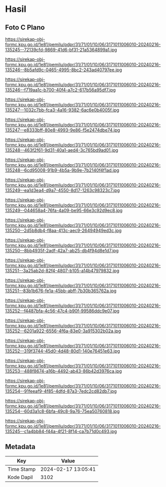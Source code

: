 # Hasil

## Foto C Plano

https://sirekap-obj-formc.kpu.go.id/1e81/pemilu/pdpr/31/71/01/10/06/3171011006010-20240216-135245--72139cfd-9869-41d6-bf31-21a5364899a1.jpg

https://sirekap-obj-formc.kpu.go.id/1e81/pemilu/pdpr/31/71/01/10/06/3171011006010-20240216-135246--8b5afd9c-0465-4995-8bc2-243ad40797ee.jpg

https://sirekap-obj-formc.kpu.go.id/1e81/pemilu/pdpr/31/71/01/10/06/3171011006010-20240216-135246--f719aa1c-b700-40f4-a7c2-617b56a95df7.jpg

https://sirekap-obj-formc.kpu.go.id/1e81/pemilu/pdpr/31/71/01/10/06/3171011006010-20240216-135247--1032c7bb-fca3-4a16-9382-6ac6e0b4005f.jpg

https://sirekap-obj-formc.kpu.go.id/1e81/pemilu/pdpr/31/71/01/10/06/3171011006010-20240216-135247--e8333bff-80e8-4993-9e86-f5e2474dbe74.jpg

https://sirekap-obj-formc.kpu.go.id/1e81/pemilu/pdpr/31/71/01/10/06/3171011006010-20240216-135248--463f2f61-9d31-40a1-aed4-3c765bd9ad01.jpg

https://sirekap-obj-formc.kpu.go.id/1e81/pemilu/pdpr/31/71/01/10/06/3171011006010-20240216-135248--6cd95008-91b9-4b5a-9b9e-7b2140f4f1ad.jpg

https://sirekap-obj-formc.kpu.go.id/1e81/pemilu/pdpr/31/71/01/10/06/3171011006010-20240216-135249--ea1d3ea4-d9a7-4550-8d17-1263c98323c7.jpg

https://sirekap-obj-formc.kpu.go.id/1e81/pemilu/pdpr/31/71/01/10/06/3171011006010-20240216-135249--044658a4-76fa-4a09-be95-66e3c92d9ec8.jpg

https://sirekap-obj-formc.kpu.go.id/1e81/pemilu/pdpr/31/71/01/10/06/3171011006010-20240216-135250--2d5b8db4-f8aa-413c-aec9-26494949ed3c.jpg

https://sirekap-obj-formc.kpu.go.id/1e81/pemilu/pdpr/31/71/01/10/06/3171011006010-20240216-135250--8bb4935f-2adf-42a7-ab25-db4f94d8e1d7.jpg

https://sirekap-obj-formc.kpu.go.id/1e81/pemilu/pdpr/31/71/01/10/06/3171011006010-20240216-135251--3a25ab2d-82f4-4807-b105-a14b47979832.jpg

https://sirekap-obj-formc.kpu.go.id/1e81/pemilu/pdpr/31/71/01/10/06/3171011006010-20240216-135251--83b1b676-fe1a-45bb-abff-7b30b365762a.jpg

https://sirekap-obj-formc.kpu.go.id/1e81/pemilu/pdpr/31/71/01/10/06/3171011006010-20240216-135252--f4487bfa-4c56-47c4-b90f-99586ddc9e07.jpg

https://sirekap-obj-formc.kpu.go.id/1e81/pemilu/pdpr/31/71/01/10/06/3171011006010-20240216-135252--6201a922-6556-4f6a-83e0-3a915302b02a.jpg

https://sirekap-obj-formc.kpu.go.id/1e81/pemilu/pdpr/31/71/01/10/06/3171011006010-20240216-135252--319f3744-45d0-4d48-80d1-140e76451e63.jpg

https://sirekap-obj-formc.kpu.go.id/1e81/pemilu/pdpr/31/71/01/10/06/3171011006010-20240216-135253--488f8674-a16b-4492-ab43-86b42d3976ca.jpg

https://sirekap-obj-formc.kpu.go.id/1e81/pemilu/pdpr/31/71/01/10/06/3171011006010-20240216-135254--91feeaf9-4f85-4dfd-87a3-7edc2cd82db7.jpg

https://sirekap-obj-formc.kpu.go.id/1e81/pemilu/pdpr/31/71/01/10/06/3171011006010-20240216-135254--60d3a1c8-6bfa-49c8-9a76-75ea50760818.jpg

https://sirekap-obj-formc.kpu.go.id/1e81/pemilu/pdpr/31/71/01/10/06/3171011006010-20240216-135245--c1a4bb84-f44a-4f21-8f14-ca7b71d0c493.jpg


## Metadata

| Key        | Value               |
| ---------- | ------------------- |
| Time Stamp | 2024-02-17 13:05:41 |
| Kode Dapil | 3102                |



